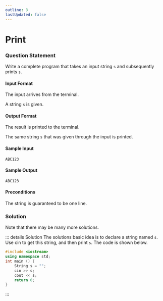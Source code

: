 ```yaml
---
outline: 3
lastUpdated: false
---
```

# Print
### Question Statement
Write a complete program that takes an input string `s` and subsequently prints `s`.

#### Input Format 
The input arrives from the terminal.

A string `s` is given. 

#### Output Format 
The result is printed to the terminal.

The same string `s` that was given through the input is printed.

#### Sample Input
```
ABC123
```

#### Sample Output
```
ABC123
```

#### Preconditions
The string is guaranteed to be one line.

### Solution
Note that there may be many more solutions.

::: details Solution
The solutions basic idea is to declare a string named `s`. Use cin to get this string, and then print `s`. The code is shown below.
```cpp
#include <iostream>
using namespace std;
int main () {
    String s = "";
    cin >> s;
    cout << s;
    return 0;
}
```
:::